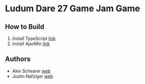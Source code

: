 # Ludum Dare 27 Game Jam Game

## How to Build

  1. Install TypeScript [link](http://typescriptlang.org/)
  2. Install AjaxMin [link](http://ajaxmin.codeplex.com/)

## Authors

  * Alex Schearer [web](http://www.spottedzebrasoftware.com)
  * Justin Nafziger [web](https://www.facebook.com/lordpi)
